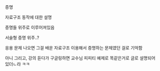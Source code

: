 증명

자료구조 동작에 대한 설명

증명들 위주로 이루어져있음

서술형 증명 위주..?

응용 문제 나오면 그걸 배운 자료구조 이용해서 증명하는 문제였던 걸로 기억함

아니 그리고, 강의 듣다가 구글링하면 교수님 피피티 예제로 똑같은거로 글로 설명되어있더ㄴ라 ㅋㅋ